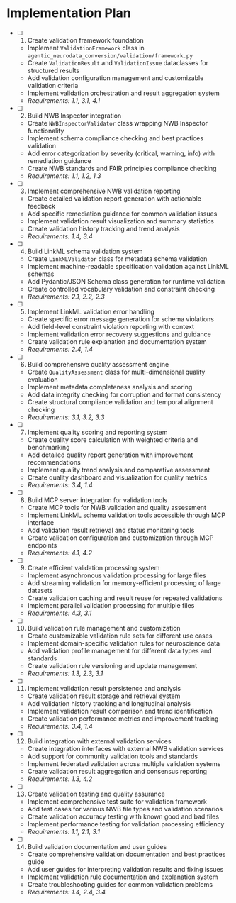 # Implementation Plan

- [ ] 1. Create validation framework foundation
  - Implement `ValidationFramework` class in
    `agentic_neurodata_conversion/validation/framework.py`
  - Create `ValidationResult` and `ValidationIssue` dataclasses for structured
    results
  - Add validation configuration management and customizable validation criteria
  - Implement validation orchestration and result aggregation system
  - _Requirements: 1.1, 3.1, 4.1_

- [ ] 2. Build NWB Inspector integration
  - Create `NWBInspectorValidator` class wrapping NWB Inspector functionality
  - Implement schema compliance checking and best practices validation
  - Add error categorization by severity (critical, warning, info) with
    remediation guidance
  - Create NWB standards and FAIR principles compliance checking
  - _Requirements: 1.1, 1.2, 1.3_

- [ ] 3. Implement comprehensive NWB validation reporting
  - Create detailed validation report generation with actionable feedback
  - Add specific remediation guidance for common validation issues
  - Implement validation result visualization and summary statistics
  - Create validation history tracking and trend analysis
  - _Requirements: 1.4, 3.4_

- [ ] 4. Build LinkML schema validation system
  - Create `LinkMLValidator` class for metadata schema validation
  - Implement machine-readable specification validation against LinkML schemas
  - Add Pydantic/JSON Schema class generation for runtime validation
  - Create controlled vocabulary validation and constraint checking
  - _Requirements: 2.1, 2.2, 2.3_

- [ ] 5. Implement LinkML validation error handling
  - Create specific error message generation for schema violations
  - Add field-level constraint violation reporting with context
  - Implement validation error recovery suggestions and guidance
  - Create validation rule explanation and documentation system
  - _Requirements: 2.4, 1.4_

- [ ] 6. Build comprehensive quality assessment engine
  - Create `QualityAssessment` class for multi-dimensional quality evaluation
  - Implement metadata completeness analysis and scoring
  - Add data integrity checking for corruption and format consistency
  - Create structural compliance validation and temporal alignment checking
  - _Requirements: 3.1, 3.2, 3.3_

- [ ] 7. Implement quality scoring and reporting system
  - Create quality score calculation with weighted criteria and benchmarking
  - Add detailed quality report generation with improvement recommendations
  - Implement quality trend analysis and comparative assessment
  - Create quality dashboard and visualization for quality metrics
  - _Requirements: 3.4, 1.4_

- [ ] 8. Build MCP server integration for validation tools
  - Create MCP tools for NWB validation and quality assessment
  - Implement LinkML schema validation tools accessible through MCP interface
  - Add validation result retrieval and status monitoring tools
  - Create validation configuration and customization through MCP endpoints
  - _Requirements: 4.1, 4.2_

- [ ] 9. Create efficient validation processing system
  - Implement asynchronous validation processing for large files
  - Add streaming validation for memory-efficient processing of large datasets
  - Create validation caching and result reuse for repeated validations
  - Implement parallel validation processing for multiple files
  - _Requirements: 4.3, 3.1_

- [ ] 10. Build validation rule management and customization
  - Create customizable validation rule sets for different use cases
  - Implement domain-specific validation rules for neuroscience data
  - Add validation profile management for different data types and standards
  - Create validation rule versioning and update management
  - _Requirements: 1.3, 2.3, 3.1_

- [ ] 11. Implement validation result persistence and analysis
  - Create validation result storage and retrieval system
  - Add validation history tracking and longitudinal analysis
  - Implement validation result comparison and trend identification
  - Create validation performance metrics and improvement tracking
  - _Requirements: 3.4, 1.4_

- [ ] 12. Build integration with external validation services
  - Create integration interfaces with external NWB validation services
  - Add support for community validation tools and standards
  - Implement federated validation across multiple validation systems
  - Create validation result aggregation and consensus reporting
  - _Requirements: 1.3, 4.2_

- [ ] 13. Create validation testing and quality assurance
  - Implement comprehensive test suite for validation framework
  - Add test cases for various NWB file types and validation scenarios
  - Create validation accuracy testing with known good and bad files
  - Implement performance testing for validation processing efficiency
  - _Requirements: 1.1, 2.1, 3.1_

- [ ] 14. Build validation documentation and user guides
  - Create comprehensive validation documentation and best practices guide
  - Add user guides for interpreting validation results and fixing issues
  - Implement validation rule documentation and explanation system
  - Create troubleshooting guides for common validation problems
  - _Requirements: 1.4, 2.4, 3.4_
